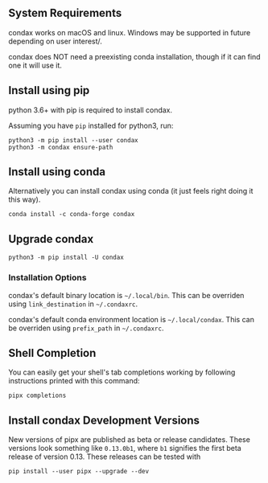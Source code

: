 ## System Requirements

condax works on macOS and  linux.  Windows may be supported in future depending on user interest/.

condax does NOT need a preexisting conda installation, though if it can find one it will use it.

## Install using pip

python 3.6+ with pip is required to install condax.

Assuming you have `pip` installed for python3, run:
```
python3 -m pip install --user condax
python3 -m condax ensure-path
```

## Install using conda

Alternatively you can install condax using conda (it just feels right doing it this way).
```
conda install -c conda-forge condax
```

## Upgrade condax
```
python3 -m pip install -U condax
```

### Installation Options
condax's default binary location is `~/.local/bin`. This can be overriden using `link_destination` in `~/.condaxrc`.

condax's default conda environment location is `~/.local/condax`. This can be overriden using `prefix_path` in `~/.condaxrc`.

## Shell Completion
You can easily get your shell's tab completions working by following instructions printed with this command:
```
pipx completions
```

## Install condax Development Versions
New versions of pipx are published as beta or release candidates. These versions look something like `0.13.0b1`, where `b1` signifies the first beta release of version 0.13. These releases can be tested with
```
pip install --user pipx --upgrade --dev
```
